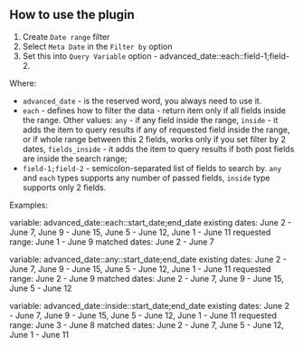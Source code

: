 ## How to use the plugin

1. Create `Date range` filter
2. Select `Meta Date` in the `Filter by` option
3. Set this into `Query Variable` option - advanced_date::each::field-1;field-2.

Where:
- `advanced_date` - is the reserved word, you always need to use it.
- `each` - defines how to filter the data - return item only if all fields inside the range. Other values: `any` - if any field inside the range, `inside` - it adds the item to query results if any of requested field inside the range, or if whole range between this 2 fields, works only if you set filter by 2 dates, `fields_inside` - it adds the item to query results if both post fields are inside the search range;
- `field-1;field-2` - semicolon-separated list of fields to search by. `any` and `each` types supports any number of passed fields, `inside` type supports only 2 fields.

Examples:

variable: advanced_date::each::start_date;end_date
existing dates: June 2 - June 7, June 9 - June 15, June 5 - June 12, June 1 - June 11
requested range: June 1 - June 9
matched dates: June 2 - June 7

variable: advanced_date::any::start_date;end_date
existing dates: June 2 - June 7, June 9 - June 15, June 5 - June 12, June 1 - June 11
requested range: June 2 - June 9
matched dates: June 2 - June 7, June 9 - June 15, June 5 - June 12

variable: advanced_date::inside::start_date;end_date
existing dates: June 2 - June 7, June 9 - June 15, June 5 - June 12, June 1 - June 11
requested range: June 3 - June 8
matched dates: June 2 - June 7, June 5 - June 12, June 1 - June 11
